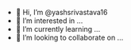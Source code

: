 - 👋 Hi, I’m @yashsrivastava16
- 👀 I’m interested in ...
- 🌱 I’m currently learning ...
- 💞️ I’m looking to collaborate on ...
<!---
yashsrivastava16/yashsrivastava16 is a ✨ special ✨ repository because its `README.md` (this file) appears on your GitHub profile.
You can click the Preview link to take a look at your changes.
--->
